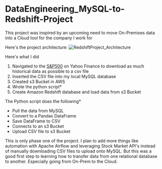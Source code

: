 # DataEngineering_MySQL-to-Redshift-Project

This project was inspired by an upcoming need to move On-Premises data into a Cloud tool for the company I work for

Here's the project architecture:
![RedshiftProject_Architecture](https://github.com/LoganColyer/DataEngineering_MySQL-to-Redshift-Project/assets/72894342/09c88b88-ec39-41d9-a913-23a30b3fc30e)


Here's what I did

1. Navigated to the [S&P500](https://finance.yahoo.com/quote/%5EGSPC?p=%5EGSPC) on Yahoo Finance to download as much historical data as possible to a csv file
2. Inserted the CSV file into my local MySQL database
3. Created s3 Bucket in AWS
4. Wrote the python script*
5. Create Amazon Redshift database and load data from s3 Bucket

The Python script does the following*
* Pull the data from MySQL
* Convert to a Pandas DataFrame 
* Save DataFrame to CSV 
* Connects to an s3 Bucket 
* Upload CSV file to s3 Bucket

This is only phase one of the project. I plan to add more things like automation with Apache Airflow and leveraging Stock Market API's instead of manually downloading CSV files to upload onto MySQL. But this was a good first step to learning how to transfer data from one relational database to another. Especially going from On-Prem to the Cloud.
